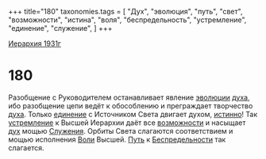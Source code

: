 +++
title="180"
taxonomies.tags = [
"Дух",
"эволюция",
"путь",
"свет",
"возможности",
"истина",
"воля",
"беспредельность",
"устремление",
"единение",
"служение",
]
+++

[Иерархия 1931г](/agni/19312)

# 180

Разобщение с Руководителем останавливает явление [эволюции](/tags/эволюция) [духа](/tags/Дух), ибо разобщение цепи ведёт к обособлению и преграждает творчество [духа](/tags/Дух). Только [единение](/tags/единение) с Источником Света двигает духом, [истинно](/tags/истина)! Так [устремление](/tags/устремление) к Высшей Иерархии даёт все [возможности](/tags/возможности) и насыщает [дух](/tags/Дух) мощью [Служения](/tags/служение). Орбиты Света слагаются соответствием и мощью исполнения [Воли](/tags/воля) Высшей. [Путь](/tags/путь) к [Беспредельности](/tags/беспредельность) так слагается.   

